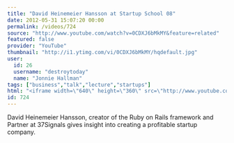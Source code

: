 ```yaml
---
title: "David Heinemeier Hansson at Startup School 08"
date: 2012-05-31 15:07:20 00:00
permalink: /videos/724
source: "http://www.youtube.com/watch?v=0CDXJ6bMkMY&feature=related"
featured: false
provider: "YouTube"
thumbnail: "http://i1.ytimg.com/vi/0CDXJ6bMkMY/hqdefault.jpg"
user:
  id: 26
  username: "destroytoday"
  name: "Jonnie Hallman"
tags: ["business","talk","lecture","startups"]
html: "<iframe width=\"640\" height=\"360\" src=\"http://www.youtube.com/embed/0CDXJ6bMkMY?wmode=transparent&fs=1&feature=oembed\" frameborder=\"0\" allowfullscreen></iframe>"
id: 724
---
```


David Heinemeier Hansson, creator of the Ruby on Rails framework and Partner at 37Signals gives insight into creating a profitable startup company.